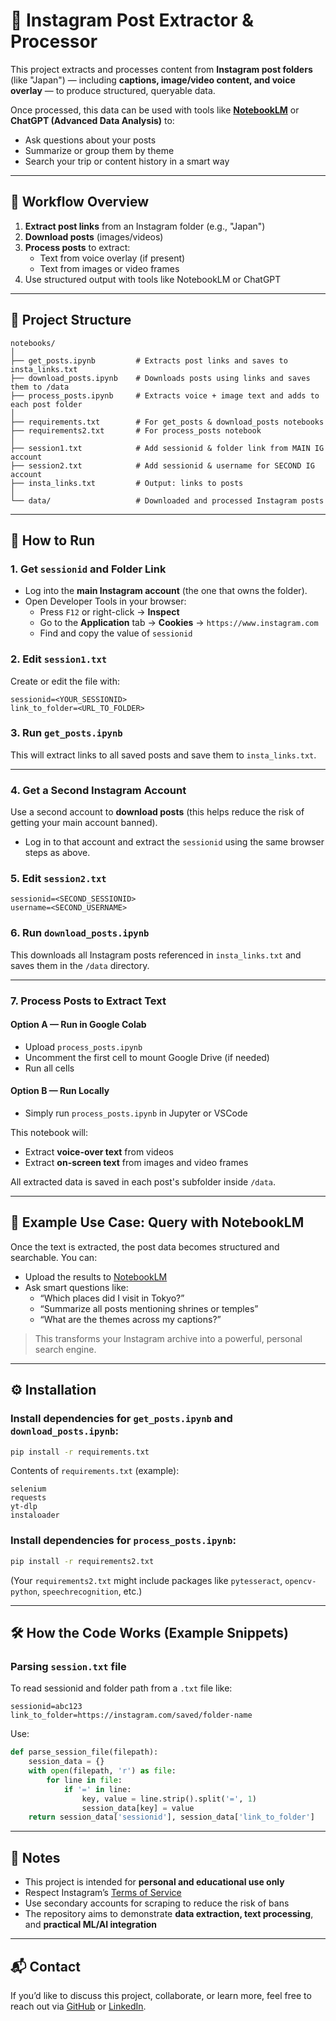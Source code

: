 # 📸 Instagram Post Extractor & Processor

This project extracts and processes content from **Instagram post folders** (like "Japan") — including **captions, image/video content, and voice overlay** — to produce structured, queryable data.

Once processed, this data can be used with tools like **[NotebookLM](https://notebooklm.google)** or **ChatGPT (Advanced Data Analysis)** to:
- Ask questions about your posts
- Summarize or group them by theme
- Search your trip or content history in a smart way

---

## 🔁 Workflow Overview

1. **Extract post links** from an Instagram folder (e.g., "Japan")
2. **Download posts** (images/videos)
3. **Process posts** to extract:
   - Text from voice overlay (if present)
   - Text from images or video frames
4. Use structured output with tools like NotebookLM or ChatGPT

---

## 📁 Project Structure

```
notebooks/
│
├── get_posts.ipynb         # Extracts post links and saves to insta_links.txt
├── download_posts.ipynb    # Downloads posts using links and saves them to /data
├── process_posts.ipynb     # Extracts voice + image text and adds to each post folder
│
├── requirements.txt        # For get_posts & download_posts notebooks
├── requirements2.txt       # For process_posts notebook
│
├── session1.txt            # Add sessionid & folder link from MAIN IG account
├── session2.txt            # Add sessionid & username for SECOND IG account
├── insta_links.txt         # Output: links to posts
│
└── data/                   # Downloaded and processed Instagram posts
```

---

## 🚀 How to Run

### 1. Get `sessionid` and Folder Link

- Log into the **main Instagram account** (the one that owns the folder).
- Open Developer Tools in your browser:
  - Press `F12` or right-click → **Inspect**
  - Go to the **Application** tab → **Cookies** → `https://www.instagram.com`
  - Find and copy the value of `sessionid`

### 2. Edit `session1.txt`

Create or edit the file with:

```
sessionid=<YOUR_SESSIONID>
link_to_folder=<URL_TO_FOLDER>
```

### 3. Run `get_posts.ipynb`

This will extract links to all saved posts and save them to `insta_links.txt`.

---

### 4. Get a Second Instagram Account

Use a second account to **download posts** (this helps reduce the risk of getting your main account banned).

- Log in to that account and extract the `sessionid` using the same browser steps as above.

### 5. Edit `session2.txt`

```
sessionid=<SECOND_SESSIONID>
username=<SECOND_USERNAME>
```

### 6. Run `download_posts.ipynb`

This downloads all Instagram posts referenced in `insta_links.txt` and saves them in the `/data` directory.

---

### 7. Process Posts to Extract Text

#### Option A — Run in **Google Colab**
- Upload `process_posts.ipynb`
- Uncomment the first cell to mount Google Drive (if needed)
- Run all cells

#### Option B — Run **Locally**
- Simply run `process_posts.ipynb` in Jupyter or VSCode

This notebook will:
- Extract **voice-over text** from videos
- Extract **on-screen text** from images and video frames

All extracted data is saved in each post's subfolder inside `/data`.

---

## 🧠 Example Use Case: Query with NotebookLM

Once the text is extracted, the post data becomes structured and searchable. You can:

- Upload the results to [NotebookLM](https://notebooklm.google)
- Ask smart questions like:
  - “Which places did I visit in Tokyo?”
  - “Summarize all posts mentioning shrines or temples”
  - “What are the themes across my captions?”

> This transforms your Instagram archive into a powerful, personal search engine.

---

## ⚙️ Installation

### Install dependencies for `get_posts.ipynb` and `download_posts.ipynb`:

```bash
pip install -r requirements.txt
```

Contents of `requirements.txt` (example):

```
selenium
requests
yt-dlp
instaloader
```

### Install dependencies for `process_posts.ipynb`:

```bash
pip install -r requirements2.txt
```

(Your `requirements2.txt` might include packages like `pytesseract`, `opencv-python`, `speechrecognition`, etc.)

---

## 🛠️ How the Code Works (Example Snippets)

### Parsing `session.txt` file

To read sessionid and folder path from a `.txt` file like:

```
sessionid=abc123
link_to_folder=https://instagram.com/saved/folder-name
```

Use:

```python
def parse_session_file(filepath):
    session_data = {}
    with open(filepath, 'r') as file:
        for line in file:
            if '=' in line:
                key, value = line.strip().split('=', 1)
                session_data[key] = value
    return session_data['sessionid'], session_data['link_to_folder']
```

---

## 📌 Notes

- This project is intended for **personal and educational use only**
- Respect Instagram’s [Terms of Service](https://help.instagram.com/581066165581870)
- Use secondary accounts for scraping to reduce the risk of bans
- The repository aims to demonstrate **data extraction, text processing**, and **practical ML/AI integration**

---

## 📬 Contact

If you’d like to discuss this project, collaborate, or learn more, feel free to reach out via [GitHub](https://github.com/) or [LinkedIn](https://linkedin.com/).

